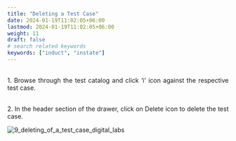 ```yaml
---
title: "Deleting a Test Case"
date: 2024-01-19T11:02:05+06:00
lastmod: 2024-01-19T11:02:05+06:00
weight: 11
draft: false
# search related keywords
keywords: ["induct", "instate"]
---
```

<div style='text-align: justify;'>

</br>1. Browse through the test catalog and click ‘i’ icon against the respective test case.

</br>2. In the header section of the drawer, click on Delete icon to delete the test case.

![9_deleting_of_a_test_case_digital_labs](https://storage.googleapis.com/ktern-public-files/product-documentation/Digital%20Labs/9_deleting_of_a_test_case_digital_labs.png)

</div>